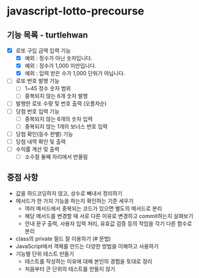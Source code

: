 # javascript-lotto-precourse

## 기능 목록 - turtlehwan

- [x] 로또 구입 금액 입력 기능
  - [x] 예외 : 정수가 아닌 숫자입니다.
  - [x] 예외 : 정수가 1,000 미만입니다.
  - [x] 예외 : 입력 받은 수가 1,000 단위가 아닙니다.
- [ ] 로또 번호 발행 기능
  - [ ] 1~45 정수 숫자 범위
  - [ ] 중복되지 않는 6개 숫자 발행
- [ ] 발행한 로또 수량 및 번호 출력 (오름차순)
- [ ] 당첨 번호 입력 기능
  - [ ] 중복되지 않는 6개의 숫자 입력
  - [ ] 중복되지 않는 1개의 보너스 번호 입력
- [ ] 당첨 확인(등수 판별) 기능
- [ ] 당첨 내역 확인 및 출력
- [ ] 수익률 계산 및 출력
  - [ ] 소수점 둘째 자리에서 반올림

## 중점 사항

- 값을 하드코딩하지 않고, 상수로 빼내서 정리하기
- 메서드가 한 가지 기능을 하는지 확인하는 기준 세우기
  - 여러 메서드에서 중복되는 코드가 있으면 별도의 메서드로 분리
  - 해당 메서드를 변경할 때 서로 다른 이유로 변경하고 commit하는지 살펴보기
  - 안내 문구 출력, 사용자 입력 처리, 유효값 검증 등의 작업을 각기 다른 함수로 분리
- class의 private 필드 잘 이용하기 (# 문법)
- JavaScript에서 객체를 만드는 다양한 방법을 이해하고 사용하기
- 기능별 단위 테스트 만들기
  - 테스트를 작성하는 이유에 대해 본인의 경험을 토대로 정리
  - 처음부터 큰 단위의 테스트를 만들지 않기
